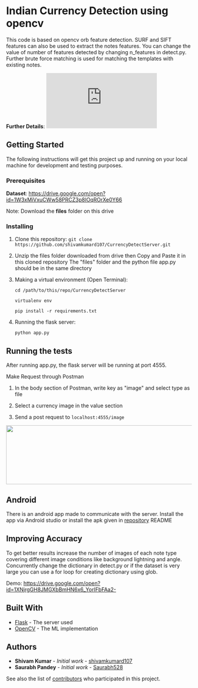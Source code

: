# Indian Currency Detection using opencv

This code is based on opencv orb feature detection. SURF and SIFT features can also be used to extract the notes features. You can change the value of number of features detected by changing n_features in detect.py. Further brute force matching is used for matching the templates with existing notes.

**Further Details**: ![pdf](https://github.com/shivamkumard107/CurrencyDetectServer/blob/master/assets/ProjectDocumentation.pdf)

## Getting Started

The following instructions will get this project up and running on your local machine for development and testing purposes. 

### Prerequisites

**Dataset**: https://drive.google.com/open?id=1W3xMiVxuCWw58PRCZ3p8IOqROrXe0Y66

Note: Download the __files__ folder on this drive


### Installing

1. Clone this repository:
   `git clone https://github.com/shivamkumard107/CurrencyDetectServer.git`
2. Unzip the files folder downloaded from drive then Copy and Paste it in this cloned repository
    The "files" folder and the python file app.py should be in the same directory
3. Making a virtual environment (Open Terminal):
    
   `cd /path/to/this/repo/CurrencyDetectServer`
    
   `virtualenv env`
   
   `pip install -r requirements.txt`

4. Running the flask server:

    `python app.py`
    

## Running the tests

After running app.py, the flask server will be running at port 4555.

Make Request through Postman

  1. In the body section of Postman, write key as "image" and select type as file

  2. Select a currency image in the value section
    
  3. Send a post request to `localhost:4555/image`

<img src="https://github.com/shivamkumard107/CurrencyDetectServer/blob/master/assets/postman.png" width="700" height="160" />

## Android
There is an android app made to communicate with the server. Install the app via Android studio or install the apk given in [repository](https://github.com/shivamkumard107/CurrencyDetection) README

## Improving Accuracy

To get better results increase the number of images of each note type covering different image conditions like background lightning and angle. Concurrently change the dictionary in detect.py or if the dataset is very large you can use a for loop for creating dictionary using glob.

Demo: https://drive.google.com/open?id=1XNjrgGH8JMGXbBmHN6x6_YorIFbFAa2-


## Built With

* [Flask](https://flask.palletsprojects.com/en/1.1.x/) - The server used
* [OpenCV](https://docs.opencv.org/3.4/d3/da1/classcv_1_1BFMatcher.html) - The ML implementation

## Authors

* **Shivam Kumar** - *Initial work* - [shivamkumard107](https://github.com/shivamkumard107)
* **Saurabh Pandey** - *Initial work* - [Saurabh528](https://github.com/Saurabh528)

See also the list of [contributors](https://github.com/shivamkumard107/Indian-Currency) who participated in this project.
